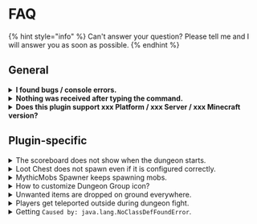 # FAQ

{% hint style="info" %}
Can't answer your question? Please tell me and I will answer you as soon as possible.
{% endhint %}

## General

<details>

<summary><strong>I found bugs / console errors.</strong></summary>

Try to download the plugin again before asking for help. I will help as much as I can if you provide enough information such as error logs, how to reproduce the error. Please PM me or leave a comment in the Discussion Section. Otherwise, I will ignore you.

</details>

<details>

<summary><strong>Nothing was received after typing the command.</strong></summary>

Please make sure that you follow the format before executing the command. You might get nothing if you enter the wrong arguments. Also, please make sure that the plugin is loaded and doesn't conflict with other plugins. You may ask for help but I can't promise I can fix the error if the error is not produced by my plugin.

</details>

<details>

<summary><strong>Does this plugin support xxx Platform / xxx Server / xxx Minecraft version?</strong></summary>

If you are having problems with the specified Platform / Server / Minecraft version, please PM me or leave a comment in the Discussion Section. I will try to fix it. However, there is no guarantee that it will work.

</details>

## Plugin-specific

<details>

<summary>The scoreboard does not show when the dungeon starts.</summary>

If you have TAB installed, disable it in the dungeon world.&#x20;

</details>

<details>

<summary>Loot Chest does not spawn even if it is configured correctly.</summary>

Loot Chest does not spawn by default, it requires you to have the chest in the schematic and requires to be enabled through [Loot Chest Action](https://factorycraft.gitbook.io/wiki/get-started/actions-completions-and-fail-actions/action-list#lootchest).

</details>

<details>

<summary>MythicMobs Spawner keeps spawning mobs.</summary>

MythicMobs Spawner start spawning mobs once it is called, it is default enabled, you may disable it whenever you want through [MythicSpawner Action](https://factorycraft.gitbook.io/wiki/get-started/actions-completions-and-fail-actions/action-list#mythicspawner).

</details>

<details>

<summary>How to customize Dungeon Group icon?</summary>

An external item editing plugin is required or use an Anvil instead.

Edit the name, lore, custom model data through external item editing plugin, then type `/mg check` and click the message to copy formatted string, and paste it into the [Dungeon Group Config](../configuration/dungeon-group-config/general.yml.md).

</details>

<details>

<summary>Unwanted items are dropped on ground everywhere.</summary>

Please make sure that the dungeon instance does not overlap with any existing builds.

</details>

<details>

<summary>Players get teleported outside during dungeon fight.</summary>

Please make sure that other plugins did not handle teleport upon death / login.

</details>

<details>

<summary>Getting <code>Caused by: java.lang.NoClassDefFoundError</code>.</summary>

Please make sure that all dependencies are installed properly.

If you have plugin hook enabled, please make sure those plugins are installed properly.

Otherwise, disable the plugin hook that you don't have the plugin installed.

</details>
